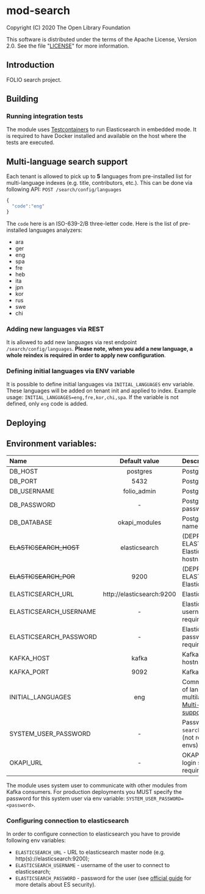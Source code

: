 # mod-search

Copyright (C) 2020 The Open Library Foundation

This software is distributed under the terms of the Apache License,
Version 2.0. See the file "[LICENSE](LICENSE)" for more information.

## Introduction

FOLIO search project.

## Building

### Running integration tests

The module uses [Testcontainers](https://www.testcontainers.org/) to run Elasticsearch in embedded mode.
It is required to have Docker installed and available on the host where the tests are executed.

## Multi-language search support

Each tenant is allowed to pick up to **5** languages from pre-installed list for multi-language indexes (e.g. title, contributors, etc.).
This can be done via following API:
`POST /search/config/languages`
```javascript
{
  "code":"eng"
}
```

The `code` here is an ISO-639-2/B three-letter code. Here is the list of pre-installed languages analyzers:
- ara
- ger
- eng
- spa
- fre
- heb
- ita
- jpn
- kor
- rus
- swe
- chi

### Adding new languages via REST

It is allowed to add new languages via rest endpoint `/search/config/languages`.
**Please note, when you add a new language, a whole reindex is required in order to
apply new configuration**.

### Defining initial languages via ENV variable

It is possible to define initial languages via `INITIAL_LANGUAGES` env variable.
These languages will be added on tenant init and applied to index. Example usage:
`INITIAL_LANGUAGES=eng,fre,kor,chi,spa`. If the variable is not defined, only
`eng` code is added.

## Deploying

## Environment variables:

| Name                   | Default value             | Description                                                       |
| :----------------------| :------------------------:|:------------------------------------------------------------------|
| DB_HOST                | postgres                  | Postgres hostname                                                 |
| DB_PORT                | 5432                      | Postgres port                                                     |
| DB_USERNAME            | folio_admin               | Postgres username                                                 |
| DB_PASSWORD            | -                         | Postgres username password                                        |
| DB_DATABASE            | okapi_modules             | Postgres database name                                            |
| ~~ELASTICSEARCH_HOST~~ | elasticsearch             | (DEPRECATED, use ELASTICSEARCH_URL) Elasticsearch hostname        |
| ~~ELASTICSEARCH_POR~~  | 9200                      | (DEPRECATED, use ELASTICSEARCH_URL) Elasticsearch port            |
| ELASTICSEARCH_URL      | http://elasticsearch:9200 | Elasticsearch URL                                                 |
| ELASTICSEARCH_USERNAME | -                         | Elasticsearch username (not required for dev envs)                |
| ELASTICSEARCH_PASSWORD | -                         | Elasticsearch password (not required for dev envs)                |
| KAFKA_HOST             | kafka                     | Kafka broker hostname                                             |
| KAFKA_PORT             | 9092                      | Kafka broker port                                                 |
| INITIAL_LANGUAGES      | eng                       | Comma separated list of languages for multilang fields see [Multi-lang search support](#multi-language-search-support) |
| SYSTEM_USER_PASSWORD   | -                         | Password for `mod-search` system user (not required for dev envs) |
| OKAPI_URL              | -                         | OKAPI URL used to login system user, required                     |

The module uses system user to communicate with other modules from Kafka consumers.
For production deployments you MUST specify the password for this system user via env variable:
`SYSTEM_USER_PASSWORD=<password>`.

### Configuring connection to elasticsearch

In order to configure connection to elasticsearch you have to provide following env variables:
* `ELASTICSEARCH_URL` - URL to elasticsearch master node (e.g. http(s)://elasticsearch:9200);
* `ELASTICSEARCH_USERNAME` - username of the user to connect to elasticsearch;
* `ELASTICSEARCH_PASSWORD` - password for the user (see
  [official guide](https://www.elastic.co/guide/en/elasticsearch/reference/current/configuring-security.html)
  for more details about ES security).
